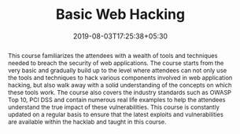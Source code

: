---
# Documentation: https://sourcethemes.com/academic/docs/managing-content/

title: "Basic Web Hacking"
event: Blackhat USA 2019
event_url: https://www.blackhat.com/us-19/training/schedule/index.html#basic-web-hacking-14048
location: Las Vegas
address:
  street:
  city:
  region:
  postcode:
  country:
summary: Training on Basics of Web Hacking
abstract: This course familiarizes the attendees with a wealth of tools and techniques needed to breach the security of web applications. The course starts from the very basic and gradually build up to the level where attendees can not only use the tools and techniques to hack various components involved in web application hacking, but also walk away with a solid understanding of the concepts on which these tools work. The course also covers the industry standards such as OWASP Top 10, PCI DSS and contain numerous real life examples to help the attendees understand the true impact of these vulnerabilities. This course is constantly updated on a regular basis to ensure that the latest exploits and vulnerabilities are available within the hacklab and taught in this course.

# Talk start and end times.
#   End time can optionally be hidden by prefixing the line with `#`.
date: 2019-08-03T17:25:38+05:30
date_end: 2019-08-04T17:25:38+05:30
all_day: true

# Schedule page publish date (NOT talk date).
publishDate: 2019-12-13T17:25:38+05:30

authors: [rohit]
tags: [blackhat,web-hacking,training]

# Is this a featured talk? (true/false)
featured: false

# Featured image
# To use, add an image named `featured.jpg/png` to your page's folder. 
# Focal points: Smart, Center, TopLeft, Top, TopRight, Left, Right, BottomLeft, Bottom, BottomRight.
image:
  caption: ""
  focal_point: ""
  preview_only: false

# Custom links (optional).
#   Uncomment and edit lines below to show custom links.
# links:
# - name: Follow
#   url: https://twitter.com
#   icon_pack: fab
#   icon: twitter

# Optional filename of your slides within your talk's folder or a URL.
url_slides:

url_code:
url_pdf:
url_video:

# Markdown Slides (optional).
#   Associate this talk with Markdown slides.
#   Simply enter your slide deck's filename without extension.
#   E.g. `slides = "example-slides"` references `content/slides/example-slides.md`.
#   Otherwise, set `slides = ""`.
slides: ""

# Projects (optional).
#   Associate this post with one or more of your projects.
#   Simply enter your project's folder or file name without extension.
#   E.g. `projects = ["internal-project"]` references `content/project/deep-learning/index.md`.
#   Otherwise, set `projects = []`.
projects: []
---